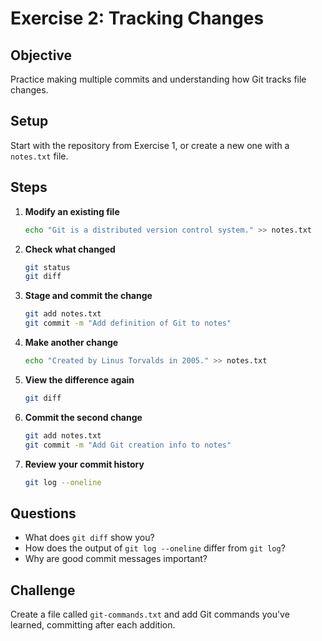 # Exercise 2: Tracking Changes

## Objective
Practice making multiple commits and understanding how Git tracks file changes.

## Setup
Start with the repository from Exercise 1, or create a new one with a `notes.txt` file.

## Steps

1. **Modify an existing file**
   ```bash
   echo "Git is a distributed version control system." >> notes.txt
   ```

2. **Check what changed**
   ```bash
   git status
   git diff
   ```

3. **Stage and commit the change**
   ```bash
   git add notes.txt
   git commit -m "Add definition of Git to notes"
   ```

4. **Make another change**
   ```bash
   echo "Created by Linus Torvalds in 2005." >> notes.txt
   ```

5. **View the difference again**
   ```bash
   git diff
   ```

6. **Commit the second change**
   ```bash
   git add notes.txt
   git commit -m "Add Git creation info to notes"
   ```

7. **Review your commit history**
   ```bash
   git log --oneline
   ```

## Questions
- What does `git diff` show you?
- How does the output of `git log --oneline` differ from `git log`?
- Why are good commit messages important?

## Challenge
Create a file called `git-commands.txt` and add Git commands you've learned, committing after each addition.